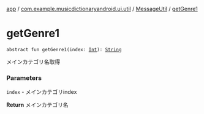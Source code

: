 [app](../../index.md) / [com.example.musicdictionaryandroid.ui.util](../index.md) / [MessageUtil](index.md) / [getGenre1](./get-genre1.md)

# getGenre1

`abstract fun getGenre1(index: `[`Int`](https://kotlinlang.org/api/latest/jvm/stdlib/kotlin/-int/index.html)`): `[`String`](https://kotlinlang.org/api/latest/jvm/stdlib/kotlin/-string/index.html)

メインカテゴリ名取得

### Parameters

`index` - メインカテゴリindex

**Return**
メインカテゴリ名

